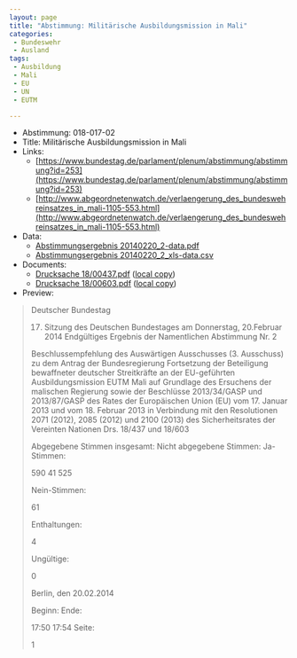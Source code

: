 ```yaml
---
layout: page
title: "Abstimmung: Militärische Ausbildungsmission in Mali"
categories:
 - Bundeswehr
 - Ausland
tags:
 - Ausbildung
 - Mali
 - EU
 - UN
 - EUTM

---
```


* Abstimmung: 018-017-02
* Title: Militärische Ausbildungsmission in Mali
* Links: 
    * [https://www.bundestag.de/parlament/plenum/abstimmung/abstimmung?id=253](https://www.bundestag.de/parlament/plenum/abstimmung/abstimmung?id=253)
    * [http://www.abgeordnetenwatch.de/verlaengerung_des_bundeswehreinsatzes_in_mali-1105-553.html](http://www.abgeordnetenwatch.de/verlaengerung_des_bundeswehreinsatzes_in_mali-1105-553.html)
* Data: 
    * [Abstimmungsergebnis 20140220_2-data.pdf](/res/abstimmungsliste/20140220_2-data.pdf)
    * [Abstimmungsergebnis 20140220_2_xls-data.csv](/res/abstimmungsliste/analyses/20140220_2_xls-data.csv)
* Documents: 
    * [Drucksache 18/00437.pdf](http://dip21.bundestag.de/dip21/btd/18/004/1800437.pdf) ([local copy](/res/abstimmungsdaten/018-017-02/1800437.pdf))
    * [Drucksache 18/00603.pdf](http://dip21.bundestag.de/dip21/btd/18/006/1800603.pdf) ([local copy](/res/abstimmungsdaten/018-017-02/1800603.pdf))
* Preview: 
> Deutscher Bundestag
> 
> 17. Sitzung des Deutschen Bundestages
> am Donnerstag, 20.Februar 2014
> Endgültiges Ergebnis der Namentlichen Abstimmung Nr. 2
> 
> Beschlussempfehlung des Auswärtigen Ausschusses (3. Ausschuss) zu dem Antrag der
> Bundesregierung
> Fortsetzung der Beteiligung bewaffneter deutscher Streitkräfte an der EU-geführten
> Ausbildungsmission EUTM Mali auf Grundlage des Ersuchens der malischen Regierung
> sowie der Beschlüsse 2013/34/GASP und 2013/87/GASP des Rates der Europäischen
> Union (EU) vom 17. Januar 2013 und vom 18. Februar 2013 in Verbindung mit den
> Resolutionen 2071 (2012), 2085 (2012) und 2100 (2013) des Sicherheitsrates der Vereinten
> Nationen
> Drs. 18/437 und 18/603
> 
> Abgegebene Stimmen insgesamt:
> Nicht abgegebene Stimmen:
> Ja-Stimmen:
> 
> 590
> 41
> 525
> 
> Nein-Stimmen:
> 
> 61
> 
> Enthaltungen:
> 
> 4
> 
> Ungültige:
> 
> 0
> 
> Berlin, den 20.02.2014
> 
> Beginn:
> Ende:
> 
> 17:50
> 17:54
> Seite:
> 
> 1
> 
> 
